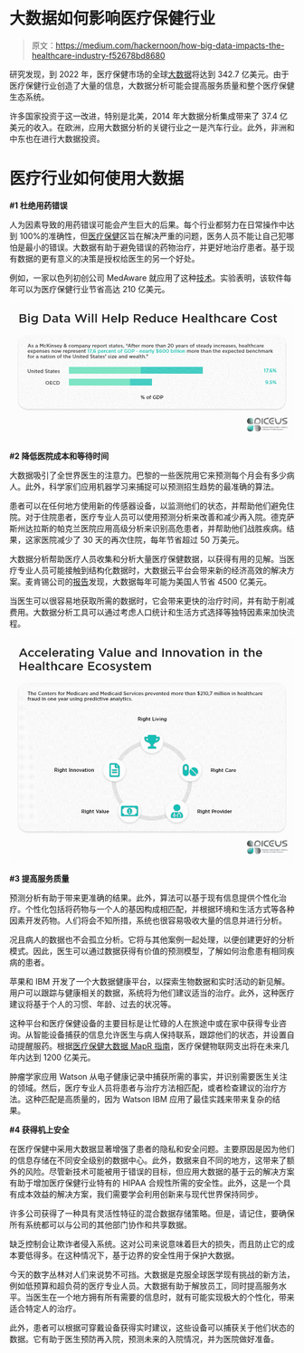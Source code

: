 # 大数据如何影响医疗保健行业

> 原文：<https://medium.com/hackernoon/how-big-data-impacts-the-healthcare-industry-f52678bd8680>

研究发现，到 2022 年，医疗保健市场的全球[大数据](https://hackernoon.com/tagged/big-data)将达到 342.7 亿美元。由于医疗保健行业创造了大量的信息，大数据分析可能会提高服务质量和整个医疗保健生态系统。

许多国家投资于这一改进，特别是北美，2014 年大数据分析集成带来了 37.4 亿美元的收入。在欧洲，应用大数据分析的关键行业之一是汽车行业。此外，非洲和中东也在进行大数据投资。

# 医疗行业如何使用大数据

**#1 杜绝用药错误**

人为因素导致的用药错误可能会产生巨大的后果。每个行业都努力在日常操作中达到 100%的准确性，但[医疗保健](https://diceus.com/healthcare/?utm_source=Hackernoon&utm_medium=How+Big+Data+Impacts+the+Healthcare+Industy&utm_campaign=Hackernoon)区旨在解决严重的问题，医务人员不能让自己犯哪怕是最小的错误。大数据有助于避免错误的药物治疗，并更好地治疗患者。基于现有数据的更有意义的决策是授权给医生的另一个好处。

例如，一家以色列初创公司 MedAware 就应用了这种[技术](https://hackernoon.com/tagged/technology)。实验表明，该软件每年可以为医疗保健行业节省高达 210 亿美元。

![](img/5dcbbc244375c794677a729a75d4620c.png)

**#2 降低医院成本和等待时间**

大数据吸引了全世界医生的注意力。巴黎的一些医院用它来预测每个月会有多少病人。此外，科学家们应用机器学习来捕捉可以预测招生趋势的最准确的算法。

患者可以在任何地方使用新的传感器设备，以监测他们的状态，并帮助他们避免住院。对于住院患者，医疗专业人员可以使用预测分析来改善和减少再入院。德克萨斯州达拉斯的帕克兰医院应用高级分析来识别高危患者，并帮助他们战胜疾病。结果，这家医院减少了 30 天的再次住院，每年节省超过 50 万美元。

大数据分析帮助医疗人员收集和分析大量医疗保健数据，以获得有用的见解。当医疗专业人员可能接触到结构化数据时，大数据云平台会带来新的经济高效的解决方案。麦肯锡公司的[报告](https://www.mckinsey.com/industries/healthcare-systems-and-services/our-insights/the-big-data-revolution-in-us-health-care)发现，大数据每年可能为美国人节省 4500 亿美元。

当医生可以很容易地获取所需的数据时，它会带来更快的治疗时间，并有助于削减费用。大数据分析工具可以通过考虑人口统计和生活方式选择等独特因素来加快流程。

![](img/d31fa9b67cb37e315e049f89d6536d3f.png)

**#3 提高服务质量**

预测分析有助于带来更准确的结果。此外，算法可以基于现有信息提供个性化治疗。个性化包括将药物与一个人的基因构成相匹配，并根据环境和生活方式等各种因素开发药物。人们将会不知所措，系统也很容易吸收大量的信息并进行分析。

况且病人的数据也不会孤立分析。它将与其他案例一起处理，以便创建更好的分析模式。因此，医生可以通过数据获得有价值的预测模型，了解如何治愈患有相同疾病的患者。

苹果和 IBM 开发了一个大数据健康平台，以探索生物数据和实时活动的新见解。用户可以跟踪与健康相关的数据，系统将为他们建议适当的治疗。此外，这种医疗建议将基于个人的习惯、年龄、过去的状况等。

这种平台和医疗保健设备的主要目标是让忙碌的人在旅途中或在家中获得专业咨询。从智能设备捕获的信息允许医生与病人保持联系，跟踪他们的状态，并设置自动提醒服药。根据[医疗保健大数据 MapR 指南](https://mapr.com/mapr-guide-big-data-healthcare/)，医疗保健物联网支出将在未来几年内达到 1200 亿美元。

肿瘤学家应用 Watson 从电子健康记录中捕获所需的事实，并识别需要医生关注的领域。然后，医疗专业人员将患者与治疗方法相匹配，或者检查建议的治疗方法。这种匹配是高质量的，因为 Watson IBM 应用了最佳实践来带来复杂的结果。

**#4 获得机上安全**

在医疗保健中采用大数据显著增强了患者的隐私和安全问题。主要原因是因为他们的信息存储在不同安全级别的数据中心。此外，数据来自不同的地方，这带来了额外的风险。尽管新技术可能被用于错误的目标，但应用大数据的基于云的解决方案有助于增加医疗保健行业特有的 HIPAA 合规性所需的安全性。此外，这是一个具有成本效益的解决方案，我们需要学会利用创新来与现代世界保持同步。

许多公司获得了一种具有灵活性特征的混合数据存储策略。但是，请记住，要确保所有系统都可以与公司的其他部门协作和共享数据。

缺乏控制会让欺诈者侵入系统。这对公司来说意味着巨大的损失，而且防止它的成本要低得多。在这种情况下，基于边界的安全性用于保护大数据。

今天的数字丛林对人们来说势不可挡。大数据是克服全球医学现有挑战的新方法，例如低预算和超负荷的医疗专业人员。大数据有助于解放员工，同时提高服务水平。当医生在一个地方拥有所有需要的信息时，就有可能实现极大的个性化，带来适合特定人的治疗。

此外，患者可以根据可穿戴设备获得实时建议，这些设备可以捕获关于他们状态的数据。它有助于医生预防再入院，预测未来的入院情况，并为医院做好准备。